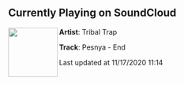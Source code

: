 ## Currently Playing on SoundCloud

[<img align="left" width="100" src="https://i1.sndcdn.com/artworks-1OyYAj1w31hFgDpM-zG0vQQ-t50x50.jpg">](https://soundcloud.com/tribaltrapmusic/end)

**Artist**: Tribal Trap 

**Track**: Pesnya - End

Last updated at 11/17/2020 11:14
